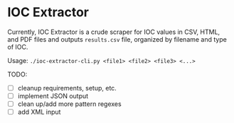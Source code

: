 # IOC Extractor

Currently, IOC Extractor is a crude scraper for IOC values in CSV, HTML, and PDF files and outputs `results.csv` file, organized by filename and type of IOC.

Usage: `./ioc-extractor-cli.py <file1> <file2> <file3> <...>`

TODO:
- [ ] cleanup requirements, setup, etc.
- [ ] implement JSON output
- [ ] clean up/add more pattern regexes
- [ ] add XML input
